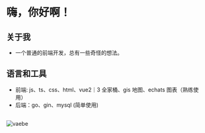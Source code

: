 # 嗨，你好啊！

## 关于我
+ 一个普通的前端开发，总有一些奇怪的想法。


## 语言和工具
+ 前端: js、ts、css、html、vue2｜3 全家桶、gis 地图、echats 图表（熟练使用）
+ 后端：go、gin、mysql (简单使用)

<br/>
<img src="https://github-readme-stats.vercel.app/api?username=vaebe" alt="vaebe" /> 

